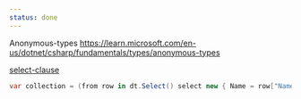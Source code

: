 ```yaml
---
status: done
---
```


Anonymous-types
https://learn.microsoft.com/en-us/dotnet/csharp/fundamentals/types/anonymous-types

[select-clause](select-clause.md)

```csharp
var collection = (from row in dt.Select() select new { Name = row["Name"], Created_time = (DateTime)row["Created"] });
```

